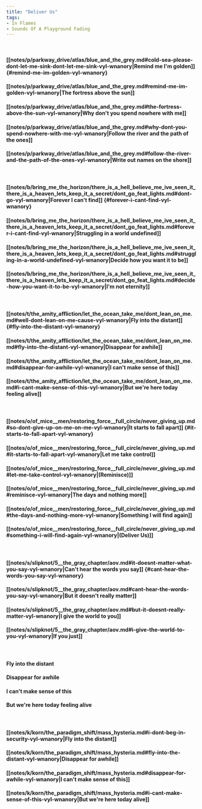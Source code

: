 ```yaml
---
title: "Deliver Us"
tags:
- In Flames
- Sounds Of A Playground Fading
---
```

&nbsp;
#### [[notes/p/parkway_drive/atlas/blue_and_the_grey.md#cold-sea-please-dont-let-me-sink-dont-let-me-sink-vyl-wnanory|Remind me I'm golden]] {#remind-me-im-golden-vyl-wnanory}
#### [[notes/p/parkway_drive/atlas/blue_and_the_grey.md#remind-me-im-golden-vyl-wnanory|The fortress above the sun]]
#### [[notes/p/parkway_drive/atlas/blue_and_the_grey.md#the-fortress-above-the-sun-vyl-wnanory|Why don't you spend nowhere with me]]
#### [[notes/p/parkway_drive/atlas/blue_and_the_grey.md#why-dont-you-spend-nowhere-with-me-vyl-wnanory|Follow the river and the path of the ones]]
#### [[notes/p/parkway_drive/atlas/blue_and_the_grey.md#follow-the-river-and-the-path-of-the-ones-vyl-wnanory|Write out names on the shore]]
&nbsp;
#### [[notes/b/bring_me_the_horizon/there_is_a_hell_believe_me_ive_seen_it_there_is_a_heaven_lets_keep_it_a_secret/dont_go_feat_lights.md#dont-go-vyl-wnanory|Forever I can't find]] {#forever-i-cant-find-vyl-wnanory}
#### [[notes/b/bring_me_the_horizon/there_is_a_hell_believe_me_ive_seen_it_there_is_a_heaven_lets_keep_it_a_secret/dont_go_feat_lights.md#forever-i-cant-find-vyl-wnanory|Struggling in a world undefined]]
#### [[notes/b/bring_me_the_horizon/there_is_a_hell_believe_me_ive_seen_it_there_is_a_heaven_lets_keep_it_a_secret/dont_go_feat_lights.md#struggling-in-a-world-undefined-vyl-wnanory|Decide how you want it to be]]
#### [[notes/b/bring_me_the_horizon/there_is_a_hell_believe_me_ive_seen_it_there_is_a_heaven_lets_keep_it_a_secret/dont_go_feat_lights.md#decide-how-you-want-it-to-be-vyl-wnanory|I'm not eternity]]
&nbsp;
#### [[notes/t/the_amity_affliction/let_the_ocean_take_me/dont_lean_on_me.md#well-dont-lean-on-me-cause-vyl-wnanory|Fly into the distant]] {#fly-into-the-distant-vyl-wnanory}
#### [[notes/t/the_amity_affliction/let_the_ocean_take_me/dont_lean_on_me.md#fly-into-the-distant-vyl-wnanory|Disappear for awhile]]
#### [[notes/t/the_amity_affliction/let_the_ocean_take_me/dont_lean_on_me.md#disappear-for-awhile-vyl-wnanory|I can't make sense of this]]
#### [[notes/t/the_amity_affliction/let_the_ocean_take_me/dont_lean_on_me.md#i-cant-make-sense-of-this-vyl-wnanory|But we're here today feeling alive]]
&nbsp;
#### [[notes/o/of_mice__men/restoring_force__full_circle/never_giving_up.md#so-dont-give-up-on-me-on-me-vyl-wnanory|It starts to fall apart]] {#it-starts-to-fall-apart-vyl-wnanory}
#### [[notes/o/of_mice__men/restoring_force__full_circle/never_giving_up.md#it-starts-to-fall-apart-vyl-wnanory|Let me take control]]
#### [[notes/o/of_mice__men/restoring_force__full_circle/never_giving_up.md#let-me-take-control-vyl-wnanory|(Reminisce)]]
#### [[notes/o/of_mice__men/restoring_force__full_circle/never_giving_up.md#reminisce-vyl-wnanory|The days and nothing more]]
#### [[notes/o/of_mice__men/restoring_force__full_circle/never_giving_up.md#the-days-and-nothing-more-vyl-wnanory|Something I will find again]]
#### [[notes/o/of_mice__men/restoring_force__full_circle/never_giving_up.md#something-i-will-find-again-vyl-wnanory|(Deliver Us)]]
&nbsp;
#### [[notes/s/slipknot/5__the_gray_chapter/aov.md#it-doesnt-matter-what-you-say-vyl-wnanory|Can't hear the words you say]] {#cant-hear-the-words-you-say-vyl-wnanory}
#### [[notes/s/slipknot/5__the_gray_chapter/aov.md#cant-hear-the-words-you-say-vyl-wnanory|But it doesn't really matter]]
#### [[notes/s/slipknot/5__the_gray_chapter/aov.md#but-it-doesnt-really-matter-vyl-wnanory|I give the world to you]]
#### [[notes/s/slipknot/5__the_gray_chapter/aov.md#i-give-the-world-to-you-vyl-wnanory|If you just]]
&nbsp;
#### Fly into the distant
#### Disappear for awhile
#### I can't make sense of this
#### But we're here today feeling alive
&nbsp;
#### [[notes/k/korn/the_paradigm_shift/mass_hysteria.md#i-dont-beg-in-security-vyl-wnanory|Fly into the distant]]
#### [[notes/k/korn/the_paradigm_shift/mass_hysteria.md#fly-into-the-distant-vyl-wnanory|Disappear for awhile]]
#### [[notes/k/korn/the_paradigm_shift/mass_hysteria.md#disappear-for-awhile-vyl-wnanory|I can't make sense of this]]
#### [[notes/k/korn/the_paradigm_shift/mass_hysteria.md#i-cant-make-sense-of-this-vyl-wnanory|But we're here today alive]]
